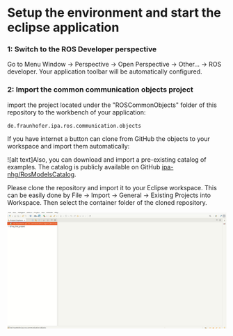 # Setup the environment and start the eclipse application

<!-- ### 0: Start the ROS tooling application

:bangbang::bangbang: This is only needed if you installed the toolig from [source](#option-2-using-the-eclipse-installer---source-installation-ros-tooling-developers), if you installed the release version please continue directly with the [step 1](#1-switch-to-the-ros-developer-perspective)

select de.fraunhofer.ipa.ros.plugin and press the button *Run*

![alt text](images/run_ros_tooling.png) -->

### 1: Switch to the ROS Developer perspective

Go to Menu Window -> Perspective -> Open Perspective -> Other... -> ROS developer. Your application toolbar will be automatically configured.

### 2: Import the common communication objects project

import the project located under the "ROSCommonObjects" folder of this repository to the workbench of your application:
```
de.fraunhofer.ipa.ros.communication.objects
```

If you have internet a button can clone from GitHub the objects to your workspace and import them automatically:

![alt text]Also, you can download and import a pre-existing catalog of examples. The catalog is publicly available on GitHub [ipa-nhg/RosModelsCatalog](https://github.com/ipa-nhg/RosModelsCatalog).

Please clone the repository and import it to your Eclipse workspace. This can be easily done by File -> Import -> General -> Existing Projects into Workspace. Then select the container folder of the cloned repository.

![alt text](images/01_mobile_base_b.gif)